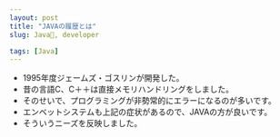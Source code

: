 ```yaml
---
layout: post
title: "JAVAの履歴とは"
slug: Java, developer

tags: [Java]
---
```

* 1995年度ジェームズ・ゴスリンが開発した。
* 昔の言語C、C＋＋は直接メモリハンドリングをしました。
* そのせいで、プログラミングが非勢常的にエラーになるのが多いです。
* エンベットシステムも上記の症状があるので、JAVAの方が良いです。
* そういうニーズを反映しました。
